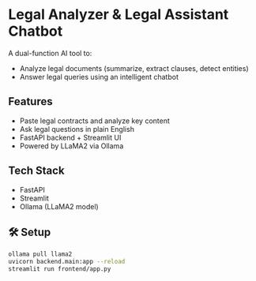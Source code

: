 # Legal Analyzer & Legal Assistant Chatbot

A dual-function AI tool to:
- Analyze legal documents (summarize, extract clauses, detect entities)
- Answer legal queries using an intelligent chatbot

## Features

- Paste legal contracts and analyze key content
- Ask legal questions in plain English
- FastAPI backend + Streamlit UI
- Powered by LLaMA2 via Ollama

## Tech Stack
- FastAPI
- Streamlit
- Ollama (LLaMA2 model)

## 🛠️ Setup

```bash
ollama pull llama2
uvicorn backend.main:app --reload
streamlit run frontend/app.py
